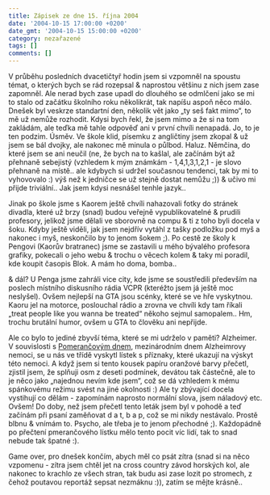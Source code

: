 ```yaml
---
title: Zápisek ze dne 15. října 2004
date: '2004-10-15 17:00:00 +0200'
date_gmt: '2004-10-15 15:00:00 +0200'
category: nezařazené
tags: []
comments: []
---
```

<p>V průběhu posledních dvacetičtyř hodin jsem si vzpomněl na spoustu témat, o kterých bych se rád rozepsal  &amp; naprostou většinu z nich jsem zase zapomněl. Ale nerad bych zase upadl do dlouhého se odmlčení  jako se mi to stalo od začátku školního roku několikrát, tak napíšu aspoň něco málo. Dnešek byl veskrze  standartní den, několik vět jako &bdquo;ty seš fakt mimo&ldquo;, to mě už nemůže rozhodit. Kdysi bych řekl,  že jsem mimo a že si na tom zakládám, ale teďka mě tahle odpověď ani v první chvíli nenapadá. Jo, to je  ten podzim. Úsměv. Ve škole klid, písemku z angličtiny jsem zkopal &amp; už jsem se bál dvojky, ale nakonec  mě minula o půlbod. Haluz. Němčina, do které jsem se ani neučil (ne, že bych na to kašlal, ale začínám být  až přehnaně sebejistý (vzhledem k mým známkám - 1,4,1,3,1,2,1 - je slovo přehnaně na místě.. ale kdybych  si udržel současnou tendenci, tak by mi to vyhovovalo :) výš než k jedničce se už stejně dostat nemůžu ;))  &amp; učivo mi přijde triviální.. Jak jsem kdysi nesnášel tenhle jazyk..</p>
<p>Jinak po škole jsme s Kaorem ještě chvíli nahazovali fotky do stránek divadla, které už brzy (snad) budou  veřejně vypublikovatelné &amp; prudili profesory, jelikož jsme dělali ve sborovně na compu &amp; ti z toho byli  docela v šoku. Kdyby ještě viděli, jak jsem nejdřív vytáhl z tašky podložku pod myš a nakonec i myš, neskončilo  by to jenom šokem ;). Po cestě ze školy k Pengovi (Kaorův bratranec) jsme se zastavili u mého bývalého profesora grafiky, pokecali  o jeho webu &amp; trochu o věcech kolem &amp; taky mi poradil, kde koupit časopis Blok. A mám ho doma, bomba..</p>
<p>&amp; dál? U Penga jsme zahráli vice city, kde jsme se soustředili především na poslech místního diskusního  rádia VCPR (kteréžto jsem já ještě moc neslyšel). Ovšem nejlepší na GTA jsou scénky, které se ve hře vyskytnou.  Kaoru jel na motorce, poslouchal rádio a zrovna ve chvíli kdy tam říkali &bdquo;treat people like you wanna  be treated&ldquo; někoho sejmul samopalem.. Hm, trochu brutální humor, ovšem u GTA to člověku ani nepřijde.</p>
<p>Ale co bylo to jediné zbyvší téma, které se mi udrželo v paměti? Alzheimer. V souvislosti s  <a href="http://www.alzheimer.cz/?PageID=14">Pomerančovým dnem</a>, mezinárodním dnem Alzheimrovy nemoci,  se u nás ve třídě vyskytl lístek s příznaky, které ukazují na výskyt této nemoci. A když jsem si tento kousek  papíru oranžové barvy přečetl, zjistil jsem, že splňuji osm z deseti podmínek, devátou tak částečně, ale to je něco  jako &bdquo;najednou nevím kde jsem&ldquo;, což se dá vzhledem k mému spánkovému režimu svést na jiné okolnosti :)  Ale ty zbývající docela vystihují co dělám - zapomínám naprosto normální slova, jsem náladový etc. Ovšem! Do doby,  než jsem přečetl tento leták jsem byl v pohodě a teď začínám při psaní zaměňovat d a t, b a p, což se mi nikdy nestávalo.  Prostě blbnu &amp; vnímám to. Psycho, ale třeba je to jenom přechodné ;). Každopádně po přečtení pmerančového lístku  mělo tento pocit víc lidí, tak to snad nebude tak špatné :).</p>
<p>Game over, pro dnešek končím, abych měl co psát zítra (snad si na něco vzpomenu - zítra jsem chtěl jet na cross  country závod horských kol, ale nakonec to krachlo ze všech stran, tak budu asi zase lozit po stromech, z čehož  poutavou reportáž sepsat nezmáknu :)), zatím se mějte krásně..</p>
